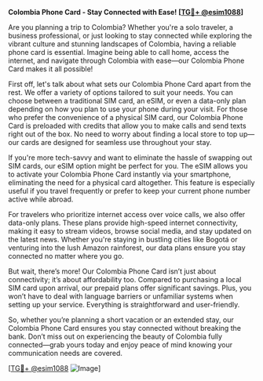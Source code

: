 **Colombia Phone Card - Stay Connected with Ease! [[TG💪+ @esim1088](https://t.me/s/esim1088)]**

Are you planning a trip to Colombia? Whether you're a solo traveler, a business professional, or just looking to stay connected while exploring the vibrant culture and stunning landscapes of Colombia, having a reliable phone card is essential. Imagine being able to call home, access the internet, and navigate through Colombia with ease—our Colombia Phone Card makes it all possible!

First off, let's talk about what sets our Colombia Phone Card apart from the rest. We offer a variety of options tailored to suit your needs. You can choose between a traditional SIM card, an eSIM, or even a data-only plan depending on how you plan to use your phone during your visit. For those who prefer the convenience of a physical SIM card, our Colombia Phone Card is preloaded with credits that allow you to make calls and send texts right out of the box. No need to worry about finding a local store to top up—our cards are designed for seamless use throughout your stay.

If you're more tech-savvy and want to eliminate the hassle of swapping out SIM cards, our eSIM option might be perfect for you. The eSIM allows you to activate your Colombia Phone Card instantly via your smartphone, eliminating the need for a physical card altogether. This feature is especially useful if you travel frequently or prefer to keep your current phone number active while abroad.

For travelers who prioritize internet access over voice calls, we also offer data-only plans. These plans provide high-speed internet connectivity, making it easy to stream videos, browse social media, and stay updated on the latest news. Whether you're staying in bustling cities like Bogotá or venturing into the lush Amazon rainforest, our data plans ensure you stay connected no matter where you go.

But wait, there’s more! Our Colombia Phone Card isn’t just about connectivity; it’s about affordability too. Compared to purchasing a local SIM card upon arrival, our prepaid plans offer significant savings. Plus, you won’t have to deal with language barriers or unfamiliar systems when setting up your service. Everything is straightforward and user-friendly.

So, whether you’re planning a short vacation or an extended stay, our Colombia Phone Card ensures you stay connected without breaking the bank. Don’t miss out on experiencing the beauty of Colombia fully connected—grab yours today and enjoy peace of mind knowing your communication needs are covered.

[[TG💪+ @esim1088](https://t.me/s/esim1088) ![Image](https://i.postimg.cc/Y0z9fWf4/image.png)]